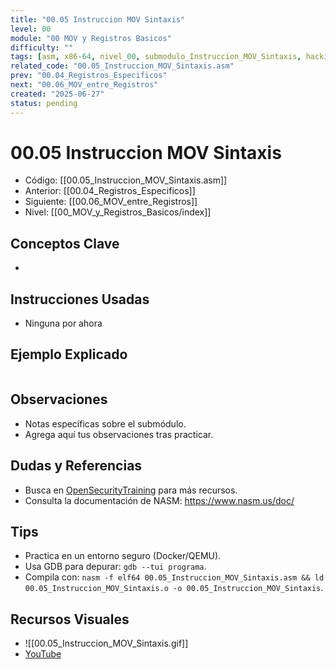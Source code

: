 ```yaml
---
title: "00.05 Instruccion MOV Sintaxis"
level: 00
module: "00 MOV y Registros Basicos"
difficulty: ""
tags: [asm, x86-64, nivel_00, submodulo_Instruccion_MOV_Sintaxis, hacking]
related_code: "00.05_Instruccion_MOV_Sintaxis.asm"
prev: "00.04_Registros_Especificos"
next: "00.06_MOV_entre_Registros"
created: "2025-06-27"
status: pending
---
```


# 00.05 Instruccion MOV Sintaxis

- Código: [[00.05_Instruccion_MOV_Sintaxis.asm]]  
- Anterior: [[00.04_Registros_Especificos]]  
- Siguiente: [[00.06_MOV_entre_Registros]]  
- Nivel: [[00_MOV_y_Registros_Basicos/index]]  

## Conceptos Clave
- 

## Instrucciones Usadas
- Ninguna por ahora

## Ejemplo Explicado
```asm

```

## Observaciones
- Notas específicas sobre el submódulo.
- Agrega aquí tus observaciones tras practicar.

## Dudas y Referencias
- Busca en [OpenSecurityTraining](https://opensecuritytraining.info/) para más recursos.
- Consulta la documentación de NASM: https://www.nasm.us/doc/

## Tips
- Practica en un entorno seguro (Docker/QEMU).
- Usa GDB para depurar: `gdb --tui programa`.
- Compila con: `nasm -f elf64 00.05_Instruccion_MOV_Sintaxis.asm && ld 00.05_Instruccion_MOV_Sintaxis.o -o 00.05_Instruccion_MOV_Sintaxis`.

## Recursos Visuales
- ![[00.05_Instruccion_MOV_Sintaxis.gif]]  
- [YouTube](https://youtube.com/placeholder)

